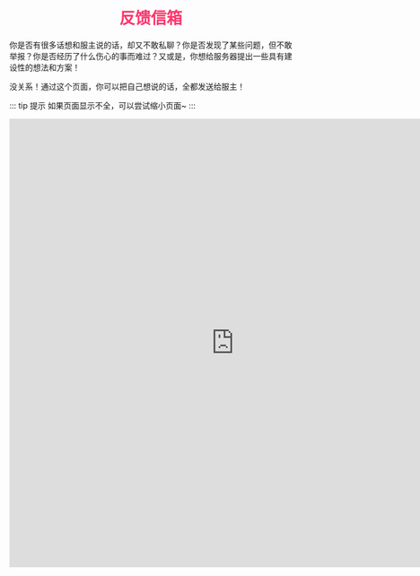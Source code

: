 # <div align="center"><font color=#FD366D>反馈信箱</font></div>

你是否有很多话想和服主说的话，却又不敢私聊？你是否发现了某些问题，但不敢举报？你是否经历了什么伤心的事而难过？又或是，你想给服务器提出一些具有建设性的想法和方案！

没关系！通过这个页面，你可以把自己想说的话，全都发送给服主！

::: tip 提示
如果页面显示不全，可以尝试缩小页面~
:::

<iframe src='https://www.wjx.top/vj/rgdbeid.aspx?width=760&source=iframe&s=t' width='799' height='800' frameborder='0' style='overflow:auto'></iframe>